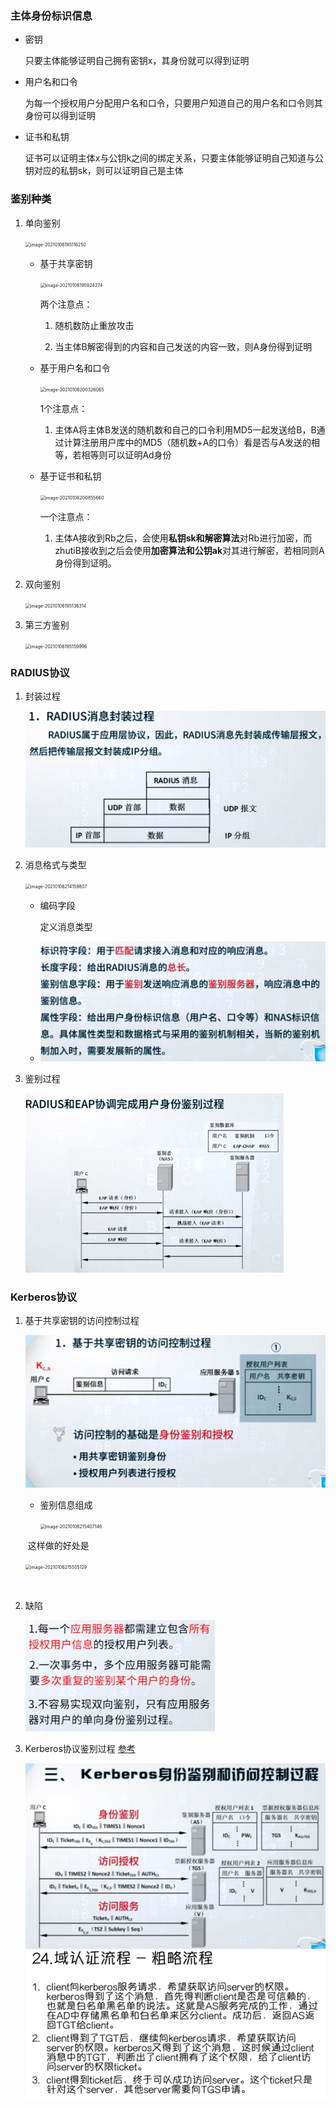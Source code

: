### 主体身份标识信息

- 密钥

  只要主体能够证明自己拥有密钥x，其身份就可以得到证明

- 用户名和口令

  为每一个授权用户分配用户名和口令，只要用户知道自己的用户名和口令则其身份可以得到证明

- 证书和私钥

  证书可以证明主体x与公钥k之间的绑定关系，只要主体能够证明自己知道与公钥对应的私钥sk，则可以证明自己是主体

### 鉴别种类

1. 单向鉴别

   <img src="/Users/cooper/Library/Application Support/typora-user-images/image-20210106195116250.png" alt="image-20210106195116250" style="zoom:50%;" />

   - 基于共享密钥

     <img src="/Users/cooper/Library/Application Support/typora-user-images/image-20210106195924274.png" alt="image-20210106195924274" style="zoom:50%;" />

     两个注意点：

     1. 随机数防止重放攻击

     2. 当主体B解密得到的内容和自己发送的内容一致，则A身份得到证明

        

   - 基于用户名和口令

     <img src="/Users/cooper/Library/Application Support/typora-user-images/image-20210106200326065.png" alt="image-20210106200326065" style="zoom:50%;" />

     1个注意点：

     1. 主体A将主体B发送的随机数和自己的口令利用MD5一起发送给B，B通过计算注册用户库中的MD5（随机数+A的口令）看是否与A发送的相等，若相等则可以证明Ad身份

        

   - 基于证书和私钥

     <img src="/Users/cooper/Library/Application Support/typora-user-images/image-20210106200855660.png" alt="image-20210106200855660" style="zoom:50%;" />

     一个注意点：

     1. 主体A接收到Rb之后，会使用**私钥sk和解密算法**对Rb进行加密，而zhutiB接收到之后会使用**加密算法和公钥ak**对其进行解密，若相同则A身份得到证明。

   

2. 双向鉴别

   <img src="/Users/cooper/Library/Application Support/typora-user-images/image-20210106195136314.png" alt="image-20210106195136314" style="zoom:50%;" />

3. 第三方鉴别

   <img src="/Users/cooper/Library/Application Support/typora-user-images/image-20210106195159996.png" alt="image-20210106195159996" style="zoom:50%;" />

### RADIUS协议

1. 封装过程

   <img src="https://raw.githubusercontent.com/CooperXJ/ImageBed/master/img/20210106214014.png" alt="image-20210106214009058" style="zoom:50%;" />

2. 消息格式与类型

   <img src="/Users/cooper/Library/Application Support/typora-user-images/image-20210106214159807.png" alt="image-20210106214159807" style="zoom:50%;" />

   - 编码字段

     定义消息类型

   - <img src="https://raw.githubusercontent.com/CooperXJ/ImageBed/master/img/20210106214313.png" alt="image-20210106214307180" style="zoom:50%;" />

   

3. 鉴别过程

   <img src="https://raw.githubusercontent.com/CooperXJ/ImageBed/master/img/20210106214633.png" alt="image-20210106214629024" style="zoom:50%;" />

   

### Kerberos协议

1. 基于共享密钥的访问控制过程

   <img src="https://raw.githubusercontent.com/CooperXJ/ImageBed/master/img/20210106215251.png" alt="image-20210106215247270" style="zoom:50%;" />

   

   - 鉴别信息组成

     <img src="/Users/cooper/Library/Application Support/typora-user-images/image-20210106215407146.png" alt="image-20210106215407146" style="zoom:50%;" />

   ​         这样做的好处是

   ​		<img src="/Users/cooper/Library/Application Support/typora-user-images/image-20210106215505129.png" alt="image-20210106215505129" style="zoom:50%;" />

   ​		

2. 缺陷

   <img src="https://raw.githubusercontent.com/CooperXJ/ImageBed/master/img/20210106215604.png" alt="image-20210106215559826" style="zoom:50%;" />

3. Kerberos协议鉴别过程  [参考](https://www.bilibili.com/video/BV1S4411q7Cw?from=search&seid=6464513544776739555)

   <img src="https://raw.githubusercontent.com/CooperXJ/ImageBed/master/img/20210106220530.png" alt="image-20210106220525364" style="zoom:50%;" />

   <img src="https://raw.githubusercontent.com/CooperXJ/ImageBed/master/img/20210110214445.png" alt="image-20210110214439228" style="zoom:50%;" />

